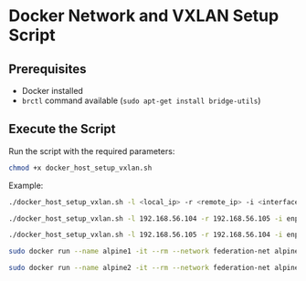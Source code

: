 # Docker Network and VXLAN Setup Script

## Prerequisites

- Docker installed
- `brctl` command available (`sudo apt-get install bridge-utils`)

## Execute the Script

Run the script with the required parameters:

```sh
chmod +x docker_host_setup_vxlan.sh
```

Example:


```sh
./docker_host_setup_vxlan.sh -l <local_ip> -r <remote_ip> -i <interface_name> -v <vxlan_id> -p <dst_port>
```


```sh
./docker_host_setup_vxlan.sh -l 192.168.56.104 -r 192.168.56.105 -i enp0s3 -v 200 -p 4789 -s 10.0.0.0/16 -d 10.0.1.0/24
```

```sh
./docker_host_setup_vxlan.sh -l 192.168.56.105 -r 192.168.56.104 -i enp0s3 -v 200 -p 4789 -s 10.0.0.0/16 -d 10.0.2.0/24
```

```sh
sudo docker run --name alpine1 -it --rm --network federation-net alpine
```

```sh
sudo docker run --name alpine2 -it --rm --network federation-net alpine
```